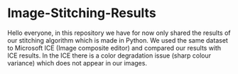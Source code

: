 # Image-Stitching-Results

Hello everyone, in this repository we have for now only shared the results of our stitching algorithm which is made in Python. We used the same dataset to Microsoft ICE (Image composite editor) and compared our results with ICE results. In the ICE there is a color degradation issue (sharp colour variance) which does not appear in our images.
